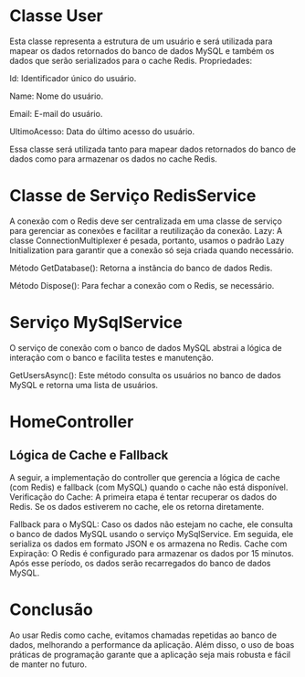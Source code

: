 # Classe User

Esta classe representa a estrutura de um usuário e será utilizada para mapear os dados retornados do banco de dados MySQL e também os dados que serão serializados para o cache Redis.
Propriedades:

Id: Identificador único do usuário.

Name: Nome do usuário.

Email: E-mail do usuário.

UltimoAcesso: Data do último acesso do usuário.

Essa classe será utilizada tanto para mapear dados retornados do banco de dados como para armazenar os dados no cache Redis.


# Classe de Serviço RedisService

A conexão com o Redis deve ser centralizada em uma classe de serviço para gerenciar as conexões e facilitar a reutilização da conexão.
Lazy<ConnectionMultiplexer>: A classe ConnectionMultiplexer é pesada, portanto, usamos o padrão Lazy Initialization para garantir que a conexão só seja criada quando necessário.

Método GetDatabase(): Retorna a instância do banco de dados Redis.

Método Dispose(): Para fechar a conexão com o Redis, se necessário.


# Serviço MySqlService

O serviço de conexão com o banco de dados MySQL abstrai a lógica de interação com o banco e facilita testes e manutenção.

GetUsersAsync(): Este método consulta os usuários no banco de dados MySQL e retorna uma lista de usuários.


# HomeController
## Lógica de Cache e Fallback

A seguir, a implementação do controller que gerencia a lógica de cache (com Redis) e fallback (com MySQL) quando o cache não está disponível.
Verificação do Cache: A primeira etapa é tentar recuperar os dados do Redis. Se os dados estiverem no cache, ele os retorna diretamente.

Fallback para o MySQL: Caso os dados não estejam no cache, ele consulta o banco de dados MySQL usando o serviço MySqlService. Em seguida, ele serializa os dados em formato JSON e os armazena no Redis.
Cache com Expiração: O Redis é configurado para armazenar os dados por 15 minutos. Após esse período, os dados serão recarregados do banco de dados MySQL.


# Conclusão
Ao usar Redis como cache, evitamos chamadas repetidas ao banco de dados, melhorando a performance da aplicação. Além disso, o uso de boas práticas de programação garante que a aplicação seja mais robusta e fácil de manter no futuro.
